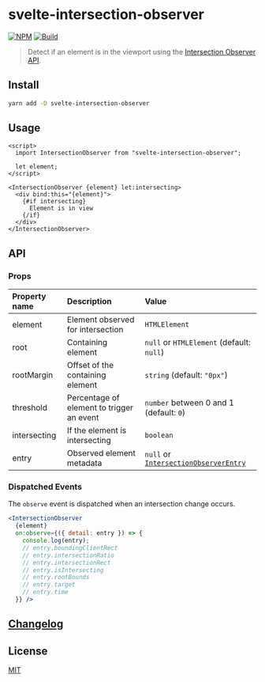 # svelte-intersection-observer

[![NPM][npm]][npm-url]
[![Build][build]][build-badge]

> Detect if an element is in the viewport using the [Intersection Observer API](https://developer.mozilla.org/en-US/docs/Web/API/IntersectionObserverEntry).

## Install

```sh
yarn add -D svelte-intersection-observer
```

## Usage

```svelte
<script>
  import IntersectionObserver from "svelte-intersection-observer";

  let element;
</script>

<IntersectionObserver {element} let:intersecting>
  <div bind:this="{element}">
    {#if intersecting}
      Element is in view
    {/if}
  </div>
</IntersectionObserver>
```

## API

### Props

| Property name | Description                               | Value                                                                                                               |
| :------------ | :---------------------------------------- | :------------------------------------------------------------------------------------------------------------------ |
| element       | Element observed for intersection         | `HTMLElement`                                                                                                       |
| root          | Containing element                        | `null` or `HTMLElement` (default: `null`)                                                                           |
| rootMargin    | Offset of the containing element          | `string` (default: `"0px"`)                                                                                         |
| threshold     | Percentage of element to trigger an event | `number` between 0 and 1 (default: `0`)                                                                             |
| intersecting  | If the element is intersecting            | `boolean`                                                                                                           |
| entry         | Observed element metadata                 | `null` or [`IntersectionObserverEntry`](https://developer.mozilla.org/en-US/docs/Web/API/IntersectionObserverEntry) |

### Dispatched Events

The `observe` event is dispatched when an intersection change occurs.

```jsx
<IntersectionObserver
  {element}
  on:observe={({ detail: entry }) => {
    console.log(entry);
    // entry.boundingClientRect
    // entry.intersectionRatio
    // entry.intersectionRect
    // entry.isIntersecting
    // entry.rootBounds
    // entry.target
    // entry.time
  }} />
```

## [Changelog](CHANGELOG.md)

## License

[MIT](LICENSE)

[npm]: https://img.shields.io/npm/v/svelte-intersection-observer.svg?color=blue
[npm-url]: https://npmjs.com/package/svelte-intersection-observer
[build]: https://travis-ci.com/metonym/svelte-intersection-observer.svg?branch=master
[build-badge]: https://travis-ci.com/metonym/svelte-intersection-observer
